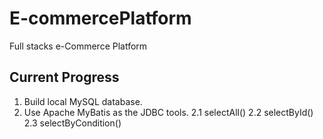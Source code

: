 # E-commercePlatform
Full stacks e-Commerce Platform

## Current Progress
1. Build local MySQL database.
2. Use Apache MyBatis as the JDBC tools.
  2.1 selectAll()
  2.2 selectById()
  2.3 selectByCondition()
 
